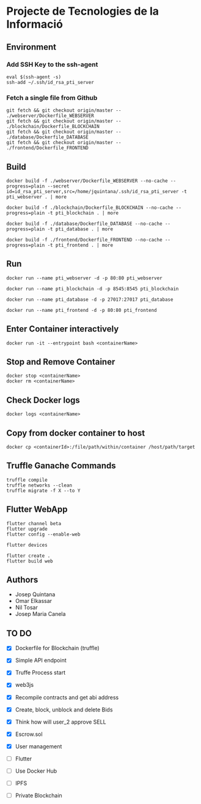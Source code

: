 # Projecte de Tecnologies de la Informació

## Environment

### Add SSH Key to the ssh-agent
```
eval $(ssh-agent -s)
ssh-add ~/.ssh/id_rsa_pti_server
```

### Fetch a single file from Github
```
git fetch && git checkout origin/master -- ./webserver/Dockerfile_WEBSERVER
git fetch && git checkout origin/master -- ./blockchain/Dockerfile_BLOCKCHAIN
git fetch && git checkout origin/master -- ./database/Dockerfile_DATABASE
git fetch && git checkout origin/master -- ./frontend/Dockerfile_FRONTEND
```

## Build

```
docker build -f ./webserver/Dockerfile_WEBSERVER --no-cache --progress=plain --secret id=id_rsa_pti_server,src=/home/jquintana/.ssh/id_rsa_pti_server -t pti_webserver . | more
```
```
docker build -f ./blockchain/Dockerfile_BLOCKCHAIN --no-cache --progress=plain -t pti_blockchain . | more
```
```
docker build -f ./database/Dockerfile_DATABASE --no-cache --progress=plain -t pti_database . | more
```
```
docker build -f ./frontend/Dockerfile_FRONTEND --no-cache --progress=plain -t pti_frontend . | more
```

## Run

```
docker run --name pti_webserver -d -p 80:80 pti_webserver
```
```
docker run --name pti_blockchain -d -p 8545:8545 pti_blockchain
```
```
docker run --name pti_database -d -p 27017:27017 pti_database
```
```
docker run --name pti_frontend -d -p 80:80 pti_frontend
```


## Enter Container interactively

```
docker run -it --entrypoint bash <containerName>
```

## Stop and Remove Container

```
docker stop <containerName>
docker rm <containerName>
```

## Check Docker logs

```
docker logs <containerName>
```

## Copy from docker container to host

```
docker cp <containerId>:/file/path/within/container /host/path/target
```

## Truffle Ganache Commands

```
truffle compile
truffle networks --clean
truffle migrate -f X --to Y
```

## Flutter WebApp

```
flutter channel beta
flutter upgrade
flutter config --enable-web

flutter devices

flutter create .
flutter build web
```

## Authors

- Josep Quintana
- Omar Elkassar
- Nil Tosar
- Josep Maria Canela


## TO DO

- [x] Dockerfile for Blockchain (truffle)
- [x] Simple API endpoint
- [x] Truffe Process start
- [x] web3js
- [x] Recompile contracts and get abi address
- [x] Create, block, unblock and delete Bids
- [x] Think how will user_2 approve SELL
- [x] Escrow.sol
- [x] User management
- [ ] Flutter
- [ ] Use Docker Hub
- [ ] IPFS
- [ ] Private Blockchain

